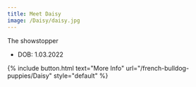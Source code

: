 ```yaml
---
title: Meet Daisy
image: /Daisy/daisy.jpg
---
```


The showstopper
- DOB: 1.03.2022


{% include button.html text="More Info" url="/french-bulldog-puppies/Daisy" style="default" %}
